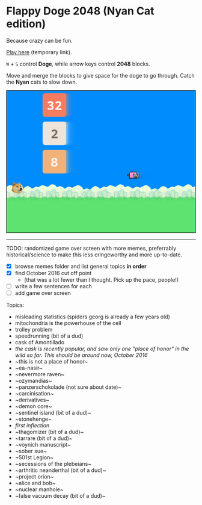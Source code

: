 Flappy Doge 2048 (Nyan Cat edition)
===================================

Because crazy can be fun.

[Play here](http://rawgithub.com/boppreh/flappy_doge_2048/master/flappy_doge_2048.html) (temporary link).

`W` + `S` control **Doge**, while arrow keys control **2048** blocks.

Move and merge the blocks to give space for the doge to go through. Catch the **Nyan** cats to slow down.

![Game screenshot](https://raw.githubusercontent.com/boppreh/flappy_doge_2048/master/screenshot.png)

---

TODO: randomized game over screen with more memes, preferrably historical/science to make this less cringeworthy and more up-to-date.

- [x] browse memes folder and list general topics **in order**
- [x] find October 2016 cut off point
    - (that was a lot fewer than I thought. Pick up the pace, people!)
- [ ] write a few sentences for each
- [ ] add game over screen

Topics:

- misleading statistics (spiders georg is already a few years old)
- mitochondria is the powerhouse of the cell
- trolley problem
- speedrunning (bit of a dud)
- cask of Amontillado
- _the cask is recently popular, and saw only one "place of honor" in the wild so far. This should be around now, October 2016_
- ~this is not a place of honor~
- ~ea-nasir~
- ~nevermore raven~
- ~ozymandias~
- ~panzerschokolade (not sure about date)~
- ~carcinisation~
- ~derivatives~
- ~demon core~
- ~sentinel island (bit of a dud)~
- ~stonehenge~
- _first inflection_
- ~thagomizer (bit of a dud)~
- ~tarrare  (bit of a dud)~
- ~voynich manuscript~
- ~sober sue~
- ~501st Legion~
- ~secessions of the plebeians~
- ~arthritic neanderthal  (bit of a dud)~
- ~project orion~
- ~alice and bob~
- ~nuclear manhole~
- ~false vacuum decay (bit of a dud)~